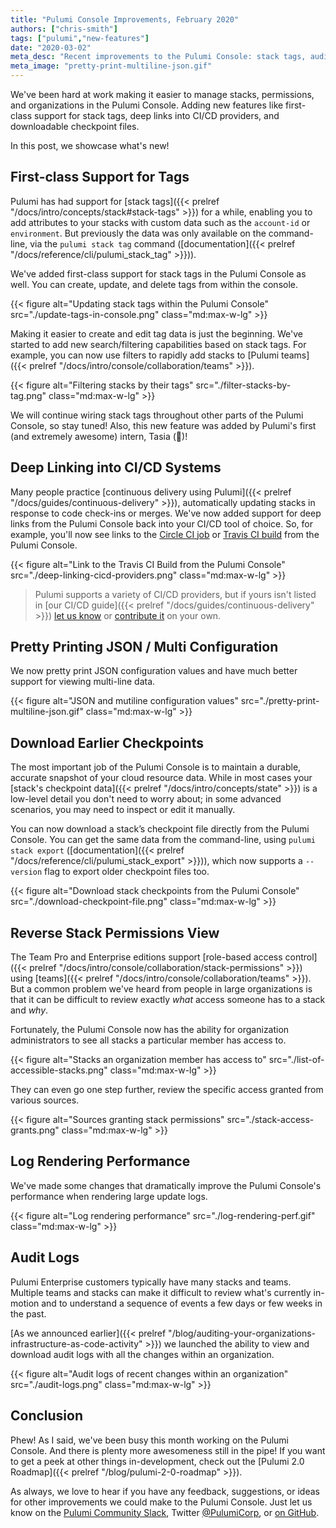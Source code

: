 ```yaml
---
title: "Pulumi Console Improvements, February 2020"
authors: ["chris-smith"]
tags: ["pulumi","new-features"]
date: "2020-03-02"
meta_desc: "Recent improvements to the Pulumi Console: stack tags, audit logs, CI/CD integration, downloadable checkpoint files"
meta_image: "pretty-print-multiline-json.gif"
---
```


We've been hard at work making it easier to manage stacks, permissions, and organizations in the Pulumi Console. Adding
new features like first-class support for stack tags, deep links into CI/CD providers, and downloadable checkpoint files.

In this post, we showcase what's new!

<!--more-->

## First-class Support for Tags

Pulumi has had support for [stack tags]({{< prelref "/docs/intro/concepts/stack#stack-tags" >}}) for a while, enabling
you to add attributes to your stacks with custom data such as the `account-id` or `environment`. But previously the data was
only available on the command-line, via the `pulumi stack tag` command ([documentation]({{< prelref "/docs/reference/cli/pulumi_stack_tag" >}})).

We've added first-class support for stack tags in the Pulumi Console as well. You can create, update, and delete tags from within the console.

{{< figure alt="Updating stack tags within the Pulumi Console" src="./update-tags-in-console.png" class="md:max-w-lg" >}}

Making it easier to create and edit tag data is just the beginning. We've started to add new search/filtering capabilities
based on stack tags. For example, you can now use filters to rapidly add stacks to [Pulumi teams]({{< prelref "/docs/intro/console/collaboration/teams" >}}).

{{< figure alt="Filtering stacks by their tags" src="./filter-stacks-by-tag.png" class="md:max-w-lg" >}}

We will continue wiring stack tags throughout other parts of the Pulumi Console, so stay tuned! Also, this new feature was
added by Pulumi's first (and extremely awesome) intern, Tasia (👋)!

## Deep Linking into CI/CD Systems

Many people practice [continuous delivery using Pulumi]({{< prelref "/docs/guides/continuous-delivery" >}}), automatically
updating stacks in response to code check-ins or merges. We've now added support for deep links from the Pulumi Console back
into your CI/CD tool of choice. So, for example, you'll now see links to the [Circle CI job](http://circleci.com) or
[Travis CI build](http://travis-ci.com) from the Pulumi Console.

{{< figure alt="Link to the Travis CI Build from the Pulumi Console" src="./deep-linking-cicd-providers.png" class="md:max-w-lg" >}}

> Pulumi supports a variety of CI/CD providers, but if yours isn't listed in [our CI/CD guide]({{< prelref "/docs/guides/continuous-delivery" >}})
> [let us know](https://slack.pulumi.com) or [contribute it](https://github.com/pulumi/pulumi/tree/master/pkg/util/ciutil)
> on your own.

## Pretty Printing JSON / Multi Configuration

We now pretty print JSON configuration values and have much better support for viewing multi-line data.

{{< figure alt="JSON and mutiline configuration values" src="./pretty-print-multiline-json.gif" class="md:max-w-lg" >}}

## Download Earlier Checkpoints

The most important job of the Pulumi Console is to maintain a durable, accurate snapshot of your cloud resource data.
While in most cases your [stack's checkpoint data]({{< prelref "/docs/intro/concepts/state" >}}) is a low-level detail
you don't need to worry about; in some advanced scenarios, you may need to inspect or edit it manually.

You can now download a stack’s checkpoint file directly from the Pulumi Console. You can get the
same data from the command-line, using `pulumi stack export` ([documentation]({{< prelref "/docs/reference/cli/pulumi_stack_export" >}})),
which now supports a `--version` flag to export older checkpoint files too.

{{< figure alt="Download stack checkpoints from the Pulumi Console" src="./download-checkpoint-file.png" class="md:max-w-lg" >}}

## Reverse Stack Permissions View

The Team Pro and Enterprise editions support [role-based access control]({{< prelref "/docs/intro/console/collaboration/stack-permissions" >}})
using [teams]({{< prelref "/docs/intro/console/collaboration/teams" >}}). But a common problem we've heard from people in large organizations
is that it can be difficult to review exactly *_what_* access someone has to a stack and *_why_*.

Fortunately, the Pulumi Console now has the ability for organization administrators to see all stacks a particular member has access to.

{{< figure alt="Stacks an organization member has access to" src="./list-of-accessible-stacks.png" class="md:max-w-lg" >}}

They can even go one step further, review the specific access granted from various sources.

{{< figure alt="Sources granting stack permissions" src="./stack-access-grants.png" class="md:max-w-lg" >}}

## Log Rendering Performance

We've made some changes that dramatically improve the Pulumi Console's performance when rendering large update logs.

{{< figure alt="Log rendering performance" src="./log-rendering-perf.gif" class="md:max-w-lg" >}}

## Audit Logs

Pulumi Enterprise customers typically have many stacks and teams. Multiple teams and stacks can make it difficult to review what's currently in-motion and to understand a sequence of events a few days or few weeks in the past.

[As we announced earlier]({{< prelref "/blog/auditing-your-organizations-infrastructure-as-code-activity" >}}) we launched the ability to view
and download audit logs with all the changes within an organization.

{{< figure alt="Audit logs of recent changes within an organization" src="./audit-logs.png" class="md:max-w-lg" >}}

## Conclusion

Phew! As I said, we've been busy this month working on the Pulumi Console. And there is plenty more awesomeness still in the pipe!
If you want to get a peek at other things in-development, check out the [Pulumi 2.0 Roadmap]({{< prelref "/blog/pulumi-2-0-roadmap" >}}).

As always, we love to hear if you have any feedback, suggestions, or ideas for other improvements we could make to the
Pulumi Console. Just let us know on the [Pulumi Community Slack](https://slack.pulumi.com), Twitter [@PulumiCorp](https://twitter.com/pulumicorp),
or [on GitHub](https://github.com/pulumi/pulumi).
